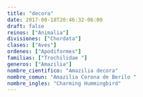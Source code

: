 ```yaml
---
title: "decora"
date: 2017-08-18T20:46:32-06:00
draft: false
reinos: ["Animalia"]
divisiones: ["Chordata"]
clases: ["Aves"]
ordenes: ["Apodiformes"]
familias: ["Trochilidae "]
generos: ["Amazilia"]
nombre_cientifico: "Amazilia decora"
nombre_comun: "Amazilia Corona de Berilo "
nombre_ingles: "Charming Hummingbird"
---
```

